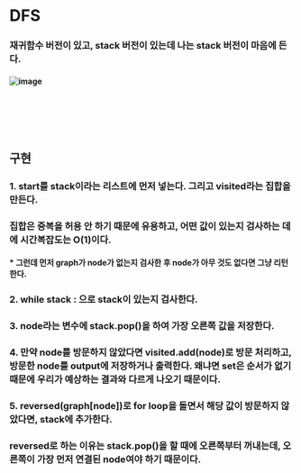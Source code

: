 # DFS
### 재귀함수 버전이 있고, stack 버전이 있는데 나는 stack 버전이 마음에 든다.
#### ![image](https://github.com/user-attachments/assets/6097fcdf-cfde-4b59-9e22-d96c665dbce2)
### <br/><br/><br/>


## 구현 
### 1. start를 stack이라는 리스트에 먼저 넣는다. 그리고 visited라는 집합을 만든다. 
### 집합은 중복을 허용 안 하기 때문에 유용하고, 어떤 값이 있는지 검사하는 데에 시간복잡도는 O(1)이다.
#### * 그런데 먼저 graph가 node가 없는지 검사한 후 node가 아무 것도 없다면 그냥 리턴한다.
### 2. while stack : 으로 stack이 있는지 검사한다.
### 3. node라는 변수에 stack.pop()을 하여 가장 오른쪽 값을 저장한다.
### 4. 만약 node를 방문하지 않았다면 visited.add(node)로 방문 처리하고, 방문한 node를 output에 저장하거나 출력한다. 왜냐면 set은 순서가 없기 때문에 우리가 예상하는 결과와 다르게 나오기 때문이다.
### 5. reversed(graph\[node\])로 for loop을 돌면서 해당 값이 방문하지 않았다면, stack에 추가한다.
### reversed로 하는 이유는 stack.pop()을 할 때에 오른쪽부터 꺼내는데, 오른쪽이 가장 먼저 연결된 node여야 하기 때문이다.
